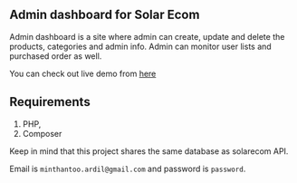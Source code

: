 ## **Admin dashboard for Solar Ecom**

Admin dashboard is a site where admin can create, update and delete the products, categories and admin info. 
Admin can monitor user lists and purchased order as well.

You can check out live demo from [here](https://www.adminsolarecom.minthantoo.com/admin/login)

## **Requirements**

1. PHP,
2. Composer

Keep in mind that this project shares the same database as solarecom API.

Email is `minthantoo.ardil@gmail.com` and password is `password`.
